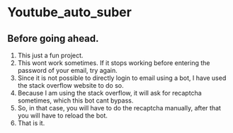 # Youtube_auto_suber

## Before going ahead.

1. This just a fun project.
2. This wont work sometimes. If it stops working before entering the password of your email, try again.
3. Since it is not possible to directly login to email using a bot, I have used the stack overflow website to do so.
4. Because I am using the stack overflow, it will ask for recaptcha sometimes, which this bot cant bypass.
5. So, in that case, you will have to do the recaptcha manually, after that you will have to reload the bot.
6. That is it.
